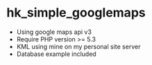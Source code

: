 # hk_simple_googlemaps
- Using google maps api v3
- Require PHP version >= 5.3
- KML using mine on my personal site server
- Database example included
